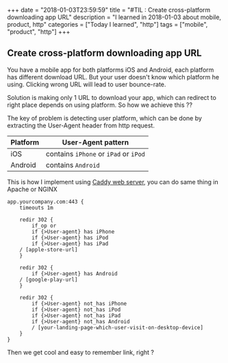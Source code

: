 +++
date = "2018-01-03T23:59:59"
title = "#TIL : Create cross-platform downloading app URL"
description = "I learned in 2018-01-03 about mobile, product, http"
categories = ["Today I learned", "http"]
tags = ["mobile", "product", "http"]
+++



## Create cross-platform downloading app URL

You have a mobile app for both platforms iOS and Android, each platform has different download URL. But your user doesn't know which platform he using. Clicking wrong URL will lead to user bounce-rate.

Solution is making only 1 URL to download your app, which can redirect to right place depends on using platform. So how we achieve this ??

The key of problem is detecting user platform, which can be done by extracting the User-Agent header from http request.

| Platform | User-Agent pattern |
| -------- | ------------------ |
| iOS | contains `iPhone` or `iPad` or `iPod` |
| Android | contains `Android` |

This is how I implement using [Caddy web server](https://caddyserver.com/), you can do same thing in Apache or NGINX

```
app.yourcompany.com:443 {
    timeouts 1m

    redir 302 {
        if_op or
        if {>User-agent} has iPhone
        if {>User-agent} has iPod
        if {>User-agent} has iPad
	/ [apple-store-url]
    }

    redir 302 {
        if {>User-agent} has Android
	/ [google-play-url]
    }

    redir 302 {
        if {>User-agent} not_has iPhone
        if {>User-agent} not_has iPod
        if {>User-agent} not_has iPad
        if {>User-agent} not_has Android
        / [your-landing-page-which-user-visit-on-desktop-device]
    }
}
```

Then we get cool and easy to remember link, right ?
